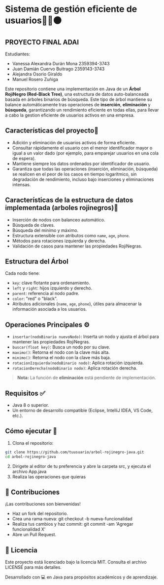 # Sistema de gestión eficiente de usuarios🌳🔴⚫
## PROYECTO FINAL ADAI
Estudiantes:
- Vanessa Alexandra Durán Mona 2359394-3743
- Juan Damián Cuervo Buitrago 2359143-3743
- Alejandra Osorio Giraldo
- Manuel Rosero Zuñiga 


Este repositorio contiene una implementación en Java de un **Árbol RojiNegro (Red-Black Tree)**, una estructura de datos auto-balanceada basada en árboles binarios de búsqueda. Este tipo de árbol mantiene su balance automáticamente tras operaciones de **inserción**, **eliminación** y **búsqueda**, garantizando un rendimiento eficiente en todas ellas, para llevar a cabo la gestion eficiente de usuarios activos en una empresa.

## Características del proyecto📌
- Adición y eliminación de usuarios activos de forma eficiente.
- Consultar rápidamente el usuario con el menor identificador mayor o igual a un valor dado (por ejemplo, para emparejar usuarios en una cola de espera).
- Mantiene siempre los datos ordenados por identificador de usuario.
- Garantiza que todas las operaciones (inserción, eliminación, búsqueda) se realicen en el peor de los casos en tiempo logarítmico, sin degradación de rendimiento, incluso bajo inserciones y eliminaciones intensas.
## Características de la estructura de datos implementada (arboles rojinegros)📌
- Inserción de nodos con balanceo automático.
- Búsqueda de claves.
- Búsqueda del mínimo y máximo.
- Estructura extensible con atributos como `name`, `age`, `phone`.
- Métodos para rotaciones izquierda y derecha.
- Validación de casos para mantener las propiedades RojiNegras.

## Estructura del Árbol

Cada nodo tiene:

- `key`: clave flotante para ordenamiento.
- `left` y `right`: hijos izquierdo y derecho.
- `parent`: referencia al nodo padre.
- `color`: "red" o "black".
- Atributos adicionales (`name`, `age`, `phone`), útiles para almacenar la información asociada a los usuarios.

## Operaciones Principales ⚙️

- `insertar(nodoBinario nuevoNodo)`: Inserta un nodo y ajusta el árbol para mantener las propiedades RojiNegras.
- `buscar(float key)`: Busca un nodo por su clave.
- `maximo()`: Retorna el nodo con la clave más alta.
- `minimo()`: Retorna el nodo con la clave más baja.
- `rotacionIzquierda(nodoBinario nodo)`: Aplica rotación izquierda.
- `rotacionDerecha(nodoBinario nodo)`: Aplica rotación derecha.

> **Nota:** La función de **eliminación** está pendiente de implementación.

## Requisitos ✅

- Java 8 o superior.
- Un entorno de desarrollo compatible (Eclipse, IntelliJ IDEA, VS Code, etc.).

## Cómo ejecutar 🧪

1. Clona el repositorio:

```bash
git clone https://github.com/tuusuario/arbol-rojinegro-java.git
cd arbol-rojinegro-java
```
2. Dirigete al editor de tu preferencia y abre la carpeta src, y ejecuta el archivo App.java
3. Realiza las operaciones que quieras

## 🤝 Contribuciones
¡Las contribuciones son bienvenidas!
- Haz un fork del repositorio.
- Crea una rama nueva: git checkout -b nueva-funcionalidad
- Realiza tus cambios y haz commit: git commit -am 'Agregar funcionalidad X'
- Abre un Pull Request.

## 📄 Licencia
Este proyecto está licenciado bajo la licencia MIT. Consulta el archivo LICENSE para más detalles.

Desarrollado con 💻 en Java para propósitos académicos y de aprendizaje.
